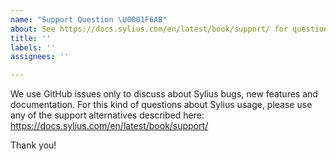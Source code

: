 ```yaml
---
name: "Support Question \U0001F6AB"
about: See https://docs.sylius.com/en/latest/book/support/ for questions about using Sylius
title: ''
labels: ''
assignees: ''

---
```


We use GitHub issues only to discuss about Sylius bugs, new features and documentation. 
For this kind of questions about Sylius usage, please use
any of the support alternatives described here: https://docs.sylius.com/en/latest/book/support/

Thank you!
